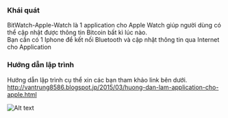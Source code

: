 ### Khái quát 
BitWatch-Apple-Watch là 1 application cho Apple Watch giúp người dùng có thể cập nhật được thông tin Bitcoin 
bất kì lúc nào.  
Bạn cần có 1 Iphone để kết nối Bluetooth và cập nhật thông tin qua Internet cho Application

### Hướng dẫn lập trình
Hướng dẫn lập trình cụ thể xin các bạn tham khảo link bên dưới.   
http://vantrung8586.blogspot.jp/2015/03/huong-dan-lam-application-cho-apple.html  

![Alt text](http://cdn5.raywenderlich.com/wp-content/uploads/2014/11/watch-final.png "BitWatch Apple Watch Application")

